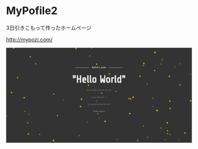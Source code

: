 # MyPofile2

3日引きこもって作ったホームページ  

 
http://mypozi.com/  

![ホームページキャプチャ](https://github.com/MyPoZi/MyPofile2/blob/master/capture_home.PNG)
